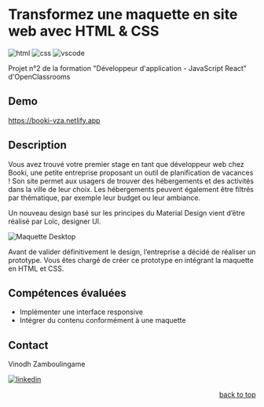 <a name="readme-top"></a>

# Transformez une maquette en site web avec HTML & CSS

![html][html5-badge]
![css][css3-badge]
![vscode][vscode-badge]

Projet n°2 de la formation "Développeur d'application - JavaScript React" d'OpenClassrooms

## Demo

https://booki-vza.netlify.app

## Description

Vous avez trouvé votre premier stage en tant que développeur web chez Booki, une petite entreprise proposant un outil de planification de vacances ! Son site permet aux usagers de trouver des hébergements et des activités dans la ville de leur choix. Les hébergements peuvent également être filtrés par thématique, par exemple leur budget ou leur ambiance.

Un nouveau design basé sur les principes du Material Design vient d’être réalisé par Loïc, designer UI.

![Maquette Desktop](./images/maquette/Desktop.png)

Avant de valider définitivement le design, l’entreprise a décidé de réaliser un prototype. Vous êtes chargé de créer ce prototype en intégrant la maquette en HTML et CSS.

## Compétences évaluées

- Implémenter une interface responsive
- Intégrer du contenu conformément à une maquette

## Contact

Vinodh Zamboulingame

[![linkedin][linkedin-badge]][linkedin-url]

<p align="right"><a href="#readme-top">back to top</a></p>

<!-- BADGE LINKS -->
[html5-badge]: https://img.shields.io/badge/HTML5-E34F26?style=for-the-badge&logoColor=white
[css3-badge]: https://img.shields.io/badge/CSS3-1572B6?style=for-the-badge&logoColor=white
[vscode-badge]: https://img.shields.io/badge/Made%20with-VSCode-1f425f.svg?style=for-the-badge&logoColor=white
[linkedin-badge]: https://img.shields.io/badge/LinkedIn-0077B5?style=for-the-badge&logoColor=white
[linkedin-url]: https://www.linkedin.com/in/vzamboulingame
